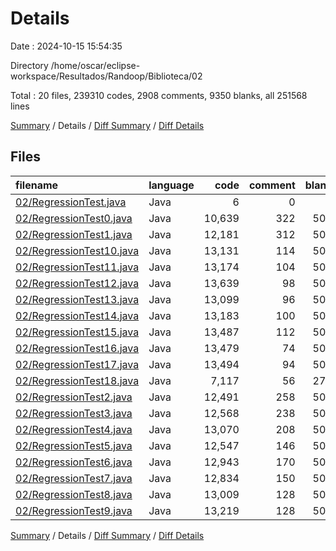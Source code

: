 # Details

Date : 2024-10-15 15:54:35

Directory /home/oscar/eclipse-workspace/Resultados/Randoop/Biblioteca/02

Total : 20 files,  239310 codes, 2908 comments, 9350 blanks, all 251568 lines

[Summary](results.md) / Details / [Diff Summary](diff.md) / [Diff Details](diff-details.md)

## Files
| filename | language | code | comment | blank | total |
| :--- | :--- | ---: | ---: | ---: | ---: |
| [02/RegressionTest.java](/02/RegressionTest.java) | Java | 6 | 0 | 3 | 9 |
| [02/RegressionTest0.java](/02/RegressionTest0.java) | Java | 10,639 | 322 | 504 | 11,465 |
| [02/RegressionTest1.java](/02/RegressionTest1.java) | Java | 12,181 | 312 | 504 | 12,997 |
| [02/RegressionTest10.java](/02/RegressionTest10.java) | Java | 13,131 | 114 | 504 | 13,749 |
| [02/RegressionTest11.java](/02/RegressionTest11.java) | Java | 13,174 | 104 | 504 | 13,782 |
| [02/RegressionTest12.java](/02/RegressionTest12.java) | Java | 13,639 | 98 | 504 | 14,241 |
| [02/RegressionTest13.java](/02/RegressionTest13.java) | Java | 13,099 | 96 | 504 | 13,699 |
| [02/RegressionTest14.java](/02/RegressionTest14.java) | Java | 13,183 | 100 | 504 | 13,787 |
| [02/RegressionTest15.java](/02/RegressionTest15.java) | Java | 13,487 | 112 | 504 | 14,103 |
| [02/RegressionTest16.java](/02/RegressionTest16.java) | Java | 13,479 | 74 | 504 | 14,057 |
| [02/RegressionTest17.java](/02/RegressionTest17.java) | Java | 13,494 | 94 | 504 | 14,092 |
| [02/RegressionTest18.java](/02/RegressionTest18.java) | Java | 7,117 | 56 | 275 | 7,448 |
| [02/RegressionTest2.java](/02/RegressionTest2.java) | Java | 12,491 | 258 | 504 | 13,253 |
| [02/RegressionTest3.java](/02/RegressionTest3.java) | Java | 12,568 | 238 | 504 | 13,310 |
| [02/RegressionTest4.java](/02/RegressionTest4.java) | Java | 13,070 | 208 | 504 | 13,782 |
| [02/RegressionTest5.java](/02/RegressionTest5.java) | Java | 12,547 | 146 | 504 | 13,197 |
| [02/RegressionTest6.java](/02/RegressionTest6.java) | Java | 12,943 | 170 | 504 | 13,617 |
| [02/RegressionTest7.java](/02/RegressionTest7.java) | Java | 12,834 | 150 | 504 | 13,488 |
| [02/RegressionTest8.java](/02/RegressionTest8.java) | Java | 13,009 | 128 | 504 | 13,641 |
| [02/RegressionTest9.java](/02/RegressionTest9.java) | Java | 13,219 | 128 | 504 | 13,851 |

[Summary](results.md) / Details / [Diff Summary](diff.md) / [Diff Details](diff-details.md)